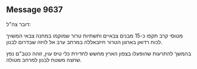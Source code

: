 ## Message 9637

דובר צה"ל: 

מטוסי קרב תקפו כ-15 מבנים צבאיים ותשתיות טרור שמוקמו במחנה צבאי המשויך לכוח רדואן בארגון הטרור חיזבאללה במרחב ערב אל לויזה שבדרום לבנון. 

בהמשך להתרעות שהופעלו בצפון הארץ מחשש לחדירת כלי טיס עוין, זוהה כטב"ם נפץ שחצה משטח לבנון למרחב מטולה.


